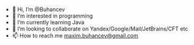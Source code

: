 - 👋 Hi, I’m @Buhancev
- 👀 I’m interested in programming
- 🌱 I’m currently learning Java
- 💞️ I’m looking to collaborate on Yandex/Google/Mail/JetBrains/CFT etc
- 📫 How to reach me maxim.buhancev@gmail.com

<!---
Buhancev/Buhancev is a ✨ special ✨ repository because its `README.md` (this file) appears on your GitHub profile.
You can click the Preview link to take a look at your changes.
--->
